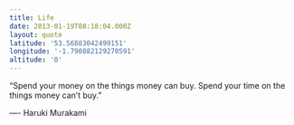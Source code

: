 ```yaml
---
title: Life
date: 2013-01-19T08:18:04.000Z
layout: quote
latitude: '53.56883042499151'
longitude: '-1.790882129270591'
altitude: '0'
---
```

“Spend your money on the things money can buy. Spend your time on the things money can’t buy.”

—- Haruki Murakami
